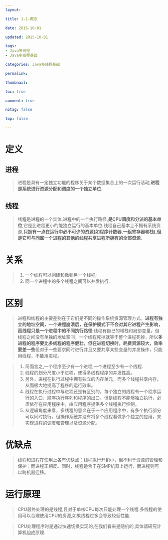 ```yaml
---
layout:

title: 1-1-概念

date: 2015-10-01

updated: 2015-10-01

tags:
- Java多线程
- Java多线程基础

categories: Java多线程基础

permalink:

thumbnail:

toc: true

comment: true

notag: false

top: false

---
```



# 定义

## 进程

>进程是具有一定独立功能的程序关于某个数据集合上的一次运行活动,**进程是系统进行资源分配和调度的一个独立单位**.

## 线程

>线程是进程的一个实体,进程中的一个执行路径,**是CPU调度和分派的基本单位**,它是比进程更小的能独立运行的基本单位.线程自己基本上不拥有系统资源,**只拥有一点在运行中必不可少的资源(如程序计数器,一组寄存器和栈),但是它可与同属一个进程的其他的线程共享进程所拥有的全部资源.**

# 关系

>1. 一个线程可以创建和撤销另一个线程;
>2. 同一个进程中的多个线程之间可以并发执行.

# 区别

>进程和线程的主要差别在于它们是不同的操作系统资源管理方式。**进程有独立的地址空间，一个进程崩溃后，在保护模式下不会对其它进程产生影响，而线程只是一个进程中的不同执行路径**.线程有自己的堆栈和局部变量，但线程之间没有单独的地址空间，一个线程死掉就等于整个进程死掉，所以**多进程的程序要比多线程的程序健壮，但在进程切换时，耗费资源较大，效率要差一些**但对于一些要求同时进行并且又要共享某些变量的并发操作，只能用线程，不能用进程。

>1. 简而言之,一个程序至少有一个进程,一个进程至少有一个线程.
>2. 线程的划分尺度小于进程，使得多线程程序的并发性高。
>3. 另外，进程在执行过程中拥有独立的内存单元，而多个线程共享内存，从而极大地提高了程序的运行效率。
>4. 线程在执行过程中与进程还是有区别的。每个独立的线程有一个程序运行的入口、顺序执行序列和程序的出口。但是线程不能够独立执行，必须依存在应用程序中，由应用程序提供多个线程执行控制。
>5. 从逻辑角度来看，多线程的意义在于一个应用程序中，有多个执行部分可以同时执行。但操作系统并没有将多个线程看做多个独立的应用，来实现进程的调度和管理以及资源分配。

# 优缺点

>线程和进程在使用上各有优缺点：线程执行开销小，但不利于资源的管理和保护；而进程正相反。同时，线程适合于在SMP机器上运行，而进程则可以跨机器迁移。

# 运行原理

>CPU最终处理的是线程,且对于单核CPU每次只能处理一个线程.多线程的使用可以合理使用CPU的资源,如果线程过多会导致较低性能.

>CPU处理程序时是通过快速切换实现的,在我们看来是随机的,具体请研究计算机组成原理.